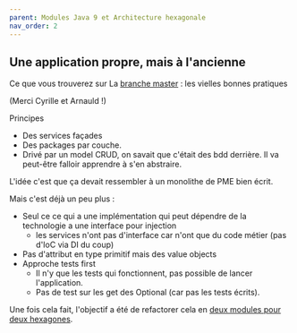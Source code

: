 ```yaml
---
parent: Modules Java 9 et Architecture hexagonale
nav_order: 2
---
```


## Une application propre, mais à l'ancienne 

Ce que vous trouverez sur La [branche master](https://github.com/edouard-gv/ddd-java9) : les vielles bonnes pratiques 

(Merci Cyrille et Arnauld !) 

Principes
- Des services façades 
- Des packages par couche. 
- Drivé par un model CRUD, on savait que c'était des bdd derrière. Il va peut-être falloir apprendre à s'en abstraire. 

L'idée c'est que ça devait ressembler à un monolithe de PME bien écrit. 

Mais c'est déjà un peu plus :
- Seul ce ce qui a une implémentation qui peut dépendre de la technologie a une interface pour injection
  - les services n'ont pas d'interface car n'ont que du code métier (pas d'IoC via DI du coup) 
- Pas d'attribut en type primitif mais des value objects 
- Approche tests first
  - Il n'y que les tests qui fonctionnent, pas possible de lancer l'application. 
  - Pas de test sur les get des Optional (car pas les tests écrits).

Une fois cela fait, l'objectif a été de refactorer cela en [deux modules pour deux hexagones](maintenant.md).
